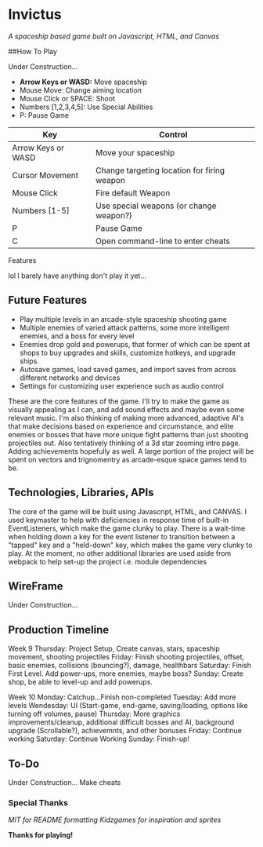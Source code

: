 # Invictus
 _A spaceship based game built on Javascript, HTML, and Canvas_

[//]: <> (Logo here if have time lol)

##How To Play

Under Construction...
- __Arrow Keys or WASD:__ Move spaceship
- Mouse Move: Change aiming location
- Mouse Click or SPACE: Shoot
- Numbers [1,2,3,4,5]: Use Special Abilities
- P: Pause Game

| Key | Control |
| ------ | ------ |
| Arrow Keys or WASD | Move your spaceship |
| Cursor Movement | Change targeting location for firing weapon |
| Mouse Click | Fire default Weapon |
| Numbers [1-5] | Use special weapons (or change weapon?)|
| P | Pause Game |
| C | Open command-line to enter cheats |


Features

lol I barely have anything don't play it yet...

## Future Features

- Play multiple levels in an arcade-style spaceship shooting game
- Multiple enemies of varied attack patterns, some more intelligent enemies, and a boss for every level
- Enemies drop gold and powerups, that former of which can be spent at shops to buy upgrades and skills, customize hotkeys, and upgrade ships. 
- Autosave games, load saved games, and import saves from across different networks and devices
- Settings for customizing user experience such as audio control

These are the core features of the game. I'll try to make the game as visually appealing as I can, and add sound effects and maybe even some relevant music. I'm also thinking of making more advanced, adaptive AI's that make decisions based on experience and circumstance, and elite enemies or bosses that have more unique fight patterns than just shooting projectiles out. Also tentatively thinking of a 3d star zooming intro page. Adding achievements hopefully as well. A large portion of the project will be spent on vectors and trignomentry as arcade-esque space games tend to be.


## Technologies, Libraries, APIs

The core of the game will be built using Javascript, HTML, and CANVAS. I used keymaster to help with deficiencies in response time of built-in EventListeners, which make the game clunky to play. There is a wait-time when holding down a key for the event listener to transition between a "tapped" key and a "held-down" key, which makes the game very clunky to play. At the moment, no other additional libraries are used aside from webpack to help set-up the project i.e. module dependencies


## WireFrame

Under Construction...


## Production Timeline

Week 9
Thursday: Project Setup, Create canvas, stars, spaceship movement, shooting projectiles
Friday: Finish shooting projectiles, offset, basic enemies, collisions (bouncing?), damage, healthbars
Saturday: Finish First Level. Add power-ups, more enemies, maybe boss? 
Sunday: Create shop, be able to level-up and add powerups. 

Week 10
Monday: Catchup...Finish non-completed
Tuesday: Add more levels
Wendesday: UI (Start-game, end-game, saving/loading, options like turning off volumes, pause)
Thursday: More graphics improvements/cleanup, additional difficult bosses and AI, background upgrade (Scrollable?), achievemnts, and other bonuses
Friday: Continue working
Saturday: Continue Working
Sunday: Finish-up!


## To-Do

Under Construction...
Make cheats


### Special Thanks

_MIT for README formatting
Kidzgames for inspiration and sprites_

**Thanks for playing!**

